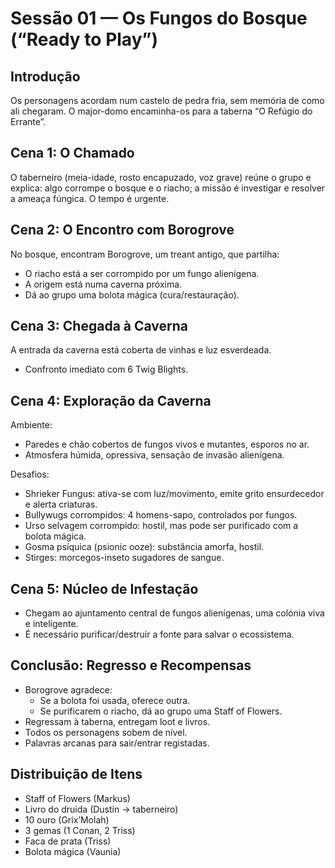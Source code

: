 # Sessão 01 — Os Fungos do Bosque (“Ready to Play”)

## Introdução
Os personagens acordam num castelo de pedra fria, sem memória de como ali chegaram. O major-domo encaminha-os para a taberna “O Refúgio do Errante”.

## Cena 1: O Chamado
O taberneiro (meia-idade, rosto encapuzado, voz grave) reúne o grupo e explica: algo corrompe o bosque e o riacho; a missão é investigar e resolver a ameaça fúngica. O tempo é urgente.

## Cena 2: O Encontro com Borogrove
No bosque, encontram Borogrove, um treant antigo, que partilha:
- O riacho está a ser corrompido por um fungo alienígena.
- A origem está numa caverna próxima.
- Dá ao grupo uma bolota mágica (cura/restauração).

## Cena 3: Chegada à Caverna
A entrada da caverna está coberta de vinhas e luz esverdeada.
- Confronto imediato com 6 Twig Blights.

## Cena 4: Exploração da Caverna
Ambiente:
- Paredes e chão cobertos de fungos vivos e mutantes, esporos no ar.
- Atmosfera húmida, opressiva, sensação de invasão alienígena.

Desafios:
- Shrieker Fungus: ativa-se com luz/movimento, emite grito ensurdecedor e alerta criaturas.
- Bullywugs corrompidos: 4 homens-sapo, controlados por fungos.
- Urso selvagem corrompido: hostil, mas pode ser purificado com a bolota mágica.
- Gosma psíquica (psionic ooze): substância amorfa, hostil.
- Stirges: morcegos-inseto sugadores de sangue.

## Cena 5: Núcleo de Infestação
- Chegam ao ajuntamento central de fungos alienígenas, uma colónia viva e inteligente.
- É necessário purificar/destruir a fonte para salvar o ecossistema.

## Conclusão: Regresso e Recompensas
- Borogrove agradece:
  - Se a bolota foi usada, oferece outra.
  - Se purificarem o riacho, dá ao grupo uma Staff of Flowers.
- Regressam à taberna, entregam loot e livros.
- Todos os personagens sobem de nível.
- Palavras arcanas para sair/entrar registadas.

## Distribuição de Itens
- Staff of Flowers (Markus)
- Livro do druida (Dustin → taberneiro)
- 10 ouro (Grix’Molah)
- 3 gemas (1 Conan, 2 Triss)
- Faca de prata (Triss)
- Bolota mágica (Vaunia)

